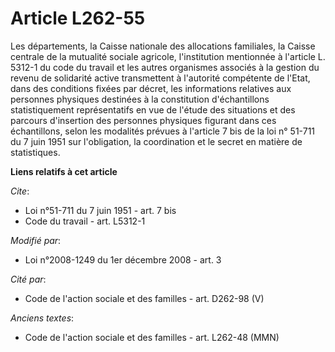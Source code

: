 # Article L262-55

Les départements, la Caisse nationale des allocations familiales, la Caisse centrale de la mutualité sociale agricole,
l'institution mentionnée à l'article L. 5312-1 du code du travail et les autres organismes associés à la gestion du revenu de
solidarité active transmettent à l'autorité compétente de l'Etat, dans des conditions fixées par décret, les informations
relatives aux personnes physiques destinées à la constitution d'échantillons statistiquement représentatifs en vue de l'étude
des situations et des parcours d'insertion des personnes physiques figurant dans ces échantillons, selon les modalités
prévues à l'article 7 bis de la loi n° 51-711 du 7 juin 1951 sur l'obligation, la coordination et le secret en matière de
statistiques.

**Liens relatifs à cet article**

_Cite_:

  - Loi n°51-711 du 7 juin 1951 - art. 7 bis
  - Code du travail - art. L5312-1

_Modifié par_:

  - Loi n°2008-1249 du 1er décembre 2008 - art. 3

_Cité par_:

  - Code de l'action sociale et des familles - art. D262-98 (V)

_Anciens textes_:

  - Code de l'action sociale et des familles - art. L262-48 (MMN)
